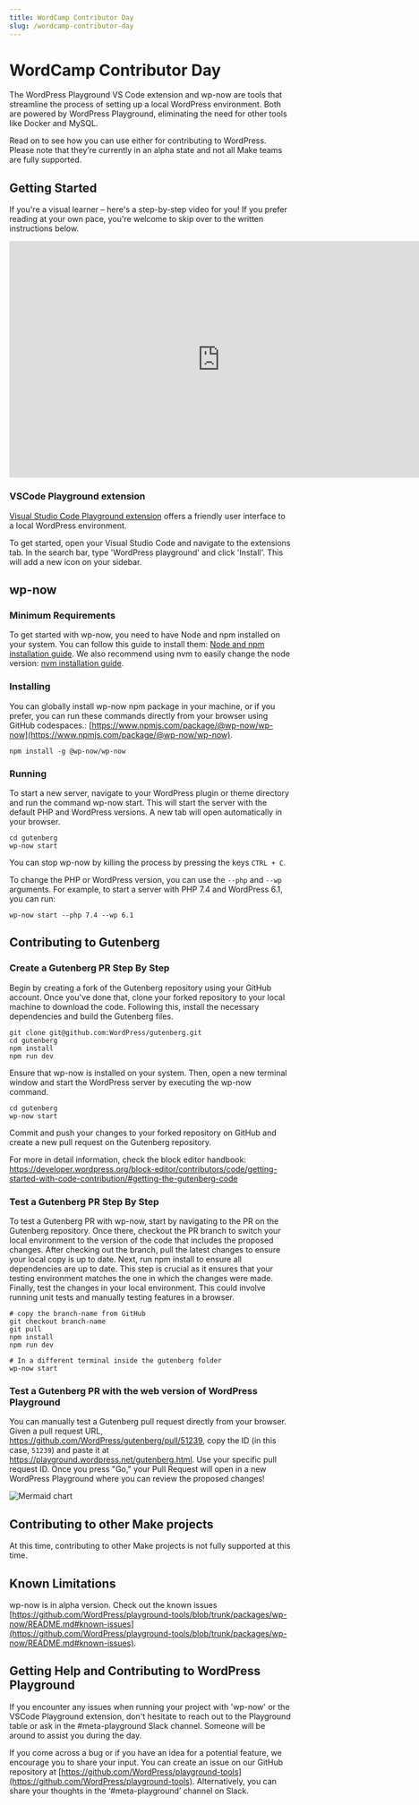 ```yaml
---
title: WordCamp Contributor Day
slug: /wordcamp-contributor-day
---
```


# WordCamp Contributor Day

The WordPress Playground VS Code extension and wp-now are tools that streamline the process of setting up a local WordPress environment. Both are powered by WordPress Playground, eliminating the need for other tools like Docker and MySQL.

Read on to see how you can use either for contributing to WordPress. Please note that they’re currently in an alpha state and not all Make teams are fully supported.

## Getting Started

If you're a visual learner – here's a step-by-step video for you! If you prefer reading at your own pace, you're welcome to skip over to the written instructions below.

<iframe title="Getting Started with wp-now for WordPress development at Contributor Day" aria-label="Getting Started with wp-now for WordPress development at Contributor Day" width="752" height="423.2" src="https://video.wordpress.com/embed/Gn7XOCAM?cover=1&amp;preloadContent=metadata&amp;useAverageColor=1&amp;hd=1&amp;metadata_token=eyJ0eXAiOiJKV1QiLCJhbGciOiJIUzI1NiJ9.eyJpc3MiOiJ3b3JkcHJlc3MuY29tIiwiaWF0IjoxNjg2MTQ4ODQ5LCJleHAiOjE2ODYzMjE2NDksImJsb2dfaWQiOiIyMDMxMjIxMTIiLCJndWlkIjoiR243WE9DQU0iLCJhdXRoIjoidmlkZW9wcmVzc19wbGF5YmFja190b2tlbiIsImFjY2VzcyI6InZpZGVvIiwiZXhwaXJlcyI6MTY4NjMyMTY0OX0.DJWVfePHl2nUKo8ziG81CK2VlG5Ui8vNg-dZJ7dOSq8" frameborder="0" allowfullscreen="" data-resize-to-parent="true" allow="clipboard-write"></iframe>

### VSCode Playground extension

[Visual Studio Code Playground extension](https://marketplace.visualstudio.com/items?itemName=WordPressPlayground.wordpress-playground) offers a friendly user interface to a local WordPress environment.

To get started, open your Visual Studio Code and navigate to the extensions tab. In the search bar, type 'WordPress playground' and click 'Install'. This will add a new icon on your sidebar.

## wp-now

### Minimum Requirements

To get started with wp-now, you need to have Node and npm installed on your system. You can follow this guide to install them: [Node and npm installation guide](https://nodejs.org/en/download/package-manager). We also recommend using nvm to easily change the node version: [nvm installation guide](https://github.com/nvm-sh/nvm#installing-and-updating).

### Installing

You can globally install wp-now npm package in your machine, or if you prefer, you can run these commands directly from your browser using GitHub codespaces.: [https://www.npmjs.com/package/@wp-now/wp-now](https://www.npmjs.com/package/@wp-now/wp-now).

```
npm install -g @wp-now/wp-now
```

### Running

To start a new server, navigate to your WordPress plugin or theme directory and run the command wp-now start. This will start the server with the default PHP and WordPress versions. A new tab will open automatically in your browser.

```
cd gutenberg
wp-now start
```

You can stop wp-now by killing the process by pressing the keys `CTRL + C`.

To change the PHP or WordPress version, you can use the `--php` and `--wp` arguments. For example, to start a server with PHP 7.4 and WordPress 6.1, you can run:

```
wp-now start --php 7.4 --wp 6.1
```

## Contributing to Gutenberg

### Create a Gutenberg PR Step By Step

Begin by creating a fork of the Gutenberg repository using your GitHub account. Once you've done that, clone your forked repository to your local machine to download the code. Following this, install the necessary dependencies and build the Gutenberg files.

```
git clone git@github.com:WordPress/gutenberg.git
cd gutenberg
npm install
npm run dev
```

Ensure that wp-now is installed on your system. Then, open a new terminal window and start the WordPress server by executing the wp-now command.

```
cd gutenberg
wp-now start
```

Commit and push your changes to your forked repository on GitHub and create a new pull request on the Gutenberg repository.

For more in detail information, check the block editor handbook: https://developer.wordpress.org/block-editor/contributors/code/getting-started-with-code-contribution/#getting-the-gutenberg-code

### Test a Gutenberg PR Step By Step

To test a Gutenberg PR with wp-now, start by navigating to the PR on the Gutenberg repository. Once there, checkout the PR branch to switch your local environment to the version of the code that includes the proposed changes. After checking out the branch, pull the latest changes to ensure your local copy is up to date. Next, run npm install to ensure all dependencies are up to date. This step is crucial as it ensures that your testing environment matches the one in which the changes were made. Finally, test the changes in your local environment. This could involve running unit tests and manually testing features in a browser.

```
# copy the branch-name from GitHub
git checkout branch-name
git pull
npm install
npm run dev

# In a different terminal inside the gutenberg folder
wp-now start
```

### Test a Gutenberg PR with the web version of WordPress Playground

You can manually test a Gutenberg pull request directly from your browser. Given a pull request URL, https://github.com/WordPress/gutenberg/pull/51239, copy the ID (in this case, `51239`) and paste it at https://playground.wordpress.net/gutenberg.html. Use your specific pull request ID. Once you press "Go," your Pull Request will open in a new WordPress Playground where you can review the proposed changes!

![Mermaid chart](https://github.com/WordPress/wordpress-playground/assets/779993/d4bc5a27-1401-4f35-bc68-2fad0ef699d5)

## Contributing to other Make projects

At this time, contributing to other Make projects is not fully supported at this time.

## Known Limitations

wp-now is in alpha version. Check out the known issues [https://github.com/WordPress/playground-tools/blob/trunk/packages/wp-now/README.md#known-issues](https://github.com/WordPress/playground-tools/blob/trunk/packages/wp-now/README.md#known-issues).

## Getting Help and Contributing to WordPress Playground

If you encounter any issues when running your project with 'wp-now' or the VSCode Playground extension, don't hesitate to reach out to the Playground table or ask in the #meta-playground Slack channel. Someone will be around to assist you during the day.

If you come across a bug or if you have an idea for a potential feature, we encourage you to share your input. You can create an issue on our GitHub repository at [https://github.com/WordPress/playground-tools](https://github.com/WordPress/playground-tools). Alternatively, you can share your thoughts in the ‘#meta-playground’ channel on Slack.
